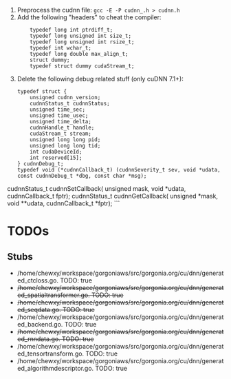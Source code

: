
1. Preprocess the cudnn file: `gcc -E -P cudnn_.h > cudnn.h`
2. Add the following "headers" to cheat the compiler:
	```
		typedef long int ptrdiff_t;
		typedef long unsigned int size_t;
		typedef long unsigned int rsize_t;
		typedef int wchar_t;
		typedef long double max_align_t;
		struct dummy;
		typedef struct dummy cudaStream_t;
	```
3. Delete the following debug related stuff (only cuDNN 7.1+):
	```
	typedef struct {
	    unsigned cudnn_version;
	    cudnnStatus_t cudnnStatus;
	    unsigned time_sec;
	    unsigned time_usec;
	    unsigned time_delta;
	    cudnnHandle_t handle;
	    cudaStream_t stream;
	    unsigned long long pid;
	    unsigned long long tid;
	    int cudaDeviceId;
	    int reserved[15];
	} cudnnDebug_t;
	typedef void (*cudnnCallback_t) (cudnnSeverity_t sev, void *udata, const cudnnDebug_t *dbg, const char *msg);
cudnnStatus_t cudnnSetCallback(
                                unsigned mask,
                                void *udata,
                                cudnnCallback_t fptr);
cudnnStatus_t cudnnGetCallback(
                                unsigned *mask,
                                void **udata,
                                cudnnCallback_t *fptr);
	```


# TODOs

## Stubs ##

*  /home/chewxy/workspace/gorgoniaws/src/gorgonia.org/cu/dnn/generated_ctcloss.go. TODO: true
*  ~~/home/chewxy/workspace/gorgoniaws/src/gorgonia.org/cu/dnn/generated_spatialtransformer.go. TODO: true~~
*  ~~/home/chewxy/workspace/gorgoniaws/src/gorgonia.org/cu/dnn/generated_seqdata.go. TODO: true~~
*  /home/chewxy/workspace/gorgoniaws/src/gorgonia.org/cu/dnn/generated_backend.go. TODO: true
*  ~~/home/chewxy/workspace/gorgoniaws/src/gorgonia.org/cu/dnn/generated_rnndata.go. TODO: true~~
*  /home/chewxy/workspace/gorgoniaws/src/gorgonia.org/cu/dnn/generated_tensortransform.go. TODO: true
*  /home/chewxy/workspace/gorgoniaws/src/gorgonia.org/cu/dnn/generated_algorithmdescriptor.go. TODO: true
